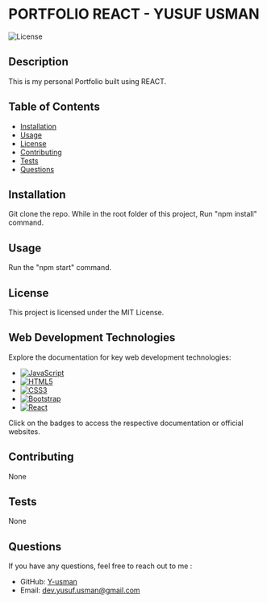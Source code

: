 
# PORTFOLIO REACT - YUSUF USMAN

![License](https://img.shields.io/badge/License-MIT-brightgreen)

## Description
This is my personal Portfolio built using REACT.

## Table of Contents
- [Installation](#installation)
- [Usage](#usage)
- [License](#license)
- [Contributing](#contributing)
- [Tests](#tests)
- [Questions](#questions)

## Installation
Git clone the repo. While in the root folder of this project, Run "npm install" command.

## Usage
Run the "npm start" command.

## License
This project is licensed under the MIT License.


## Web Development Technologies

Explore the documentation for key web development technologies:

* [![JavaScript](https://img.shields.io/badge/JavaScript-%23F7DF1E.svg?style=flat&logo=javascript&logoColor=white)](https://developer.mozilla.org/en-US/docs/Web/JavaScript)
* [![HTML5](https://img.shields.io/badge/HTML5-%23E34F26.svg?style=flat&logo=html5&logoColor=white)](https://developer.mozilla.org/en-US/docs/Web/HTML)
* [![CSS3](https://img.shields.io/badge/CSS3-%231572B6.svg?style=flat&logo=css3&logoColor=white)](https://developer.mozilla.org/en-US/docs/Web/CSS)
* [![Bootstrap](https://img.shields.io/badge/Bootstrap-%23563D7C.svg?style=flat&logo=bootstrap&logoColor=white)](https://getbootstrap.com/)
* [![React](https://img.shields.io/badge/React-%2320232A.svg?style=flat&logo=react&logoColor=61DAFB)](https://reactjs.org/)

Click on the badges to access the respective documentation or official websites.



## Contributing
None

## Tests
None

## Questions
If you have any questions, feel free to reach out to me :
- GitHub: [Y-usman](https://github.com/Y-usman)
- Email: dev.yusuf.usman@gmail.com
